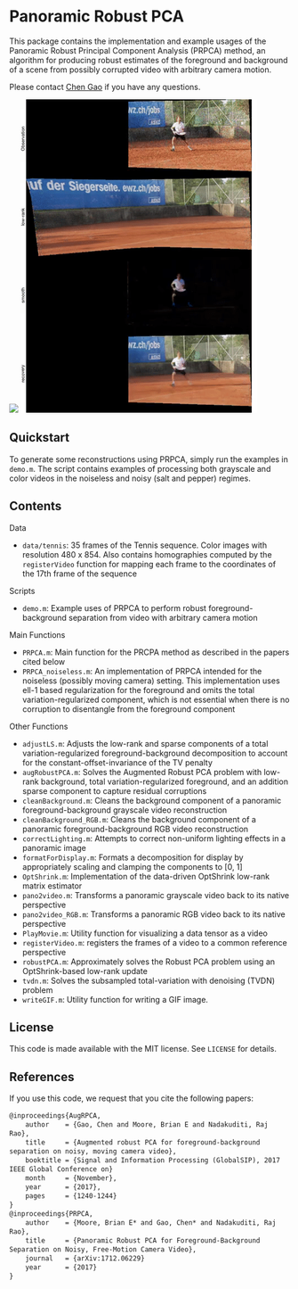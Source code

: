# Panoramic Robust PCA

This package contains the implementation and example usages of the 
Panoramic Robust Principal Component Analysis (PRPCA) method, an algorithm
for producing robust estimates of the foreground and background of a scene
from possibly corrupted video with arbitrary camera motion.

Please contact [Chen Gao](mailto:chengao@vt.edu?subject=PRPCA%20code) if you
have any questions.

<img src='results/tennis_PRPCA.gif'>

<img src='results/tennis_decomp.gif'>


## Quickstart

To generate some reconstructions using PRPCA, simply run the examples in
`demo.m`. The script contains examples of processing both grayscale and
color videos in the noiseless and noisy (salt and pepper) regimes.


## Contents

Data

 - `data/tennis`: 35 frames of the Tennis sequence. Color images with
    resolution 480 x 854. Also contains homographies computed by the
    `registerVideo` function for mapping each frame to the coordinates of
    the 17th frame of the sequence

Scripts

- `demo.m`: Example uses of PRPCA to perform robust foreground-background
    separation from video with arbitrary camera motion

Main Functions

- `PRPCA.m`: Main function for the PRCPA method as described in the papers
    cited below
- `PRPCA_noiseless.m`: An implementation of PRPCA intended for the
    noiseless (possibly moving camera) setting. This implementation uses
    ell-1 based regularization for the foreground and omits the total
    variation-regularized component, which is not essential when there is
    no corruption to disentangle from the foreground component

Other Functions

- `adjustLS.m`: Adjusts the low-rank and sparse components of a
    total variation-regularized foreground-background decomposition to 
    account for the constant-offset-invariance of the TV penalty
- `augRobustPCA.m`: Solves the Augmented Robust PCA problem with low-rank
    background, total variation-regularized foreground, and an addition
    sparse component to capture residual corruptions
- `cleanBackground.m`: Cleans the background component of a panoramic
    foreground-background grayscale video reconstruction
- `cleanBackground_RGB.m`: Cleans the background component of a panoramic
    foreground-background RGB video reconstruction
- `correctLighting.m`: Attempts to correct non-uniform lighting effects in
    a panoramic image
- `formatForDisplay.m`: Formats a decomposition for display by appropriately
    scaling and clamping the components to [0, 1]
- `OptShrink.m`: Implementation of the data-driven OptShrink low-rank
    matrix estimator
- `pano2video.m`: Transforms a panoramic grayscale video back to its
    native perspective
- `pano2video_RGB.m`: Transforms a panoramic RGB video back to its native
    perspective
- `PlayMovie.m`: Utility function for visualizing a data tensor as a video
- `registerVideo.m`: registers the frames of a video to a common reference
    perspective
- `robustPCA.m`: Approximately solves the Robust PCA problem using an
    OptShrink-based low-rank update
- `tvdn.m`: Solves the subsampled total-variation with denoising (TVDN)
    problem
- `writeGIF.m`: Utility function for writing a GIF image.


## License

This code is made available with the MIT license. See `LICENSE` for
details.


## References

If you use this code, we request that you cite the following papers:

```
@inproceedings{AugRPCA,
    author    = {Gao, Chen and Moore, Brian E and Nadakuditi, Raj Rao}, 
    title     = {Augmented robust PCA for foreground-background separation on noisy, moving camera video}, 
    booktitle = {Signal and Information Processing (GlobalSIP), 2017 IEEE Global Conference on}
    month     = {November},
    year      = {2017},
    pages     = {1240-1244}
}
@inproceedings{PRPCA,
    author    = {Moore, Brian E* and Gao, Chen* and Nadakuditi, Raj Rao}, 
    title     = {Panoramic Robust PCA for Foreground-Background Separation on Noisy, Free-Motion Camera Video}, 
    journal   = {arXiv:1712.06229}
    year      = {2017}
}
```
